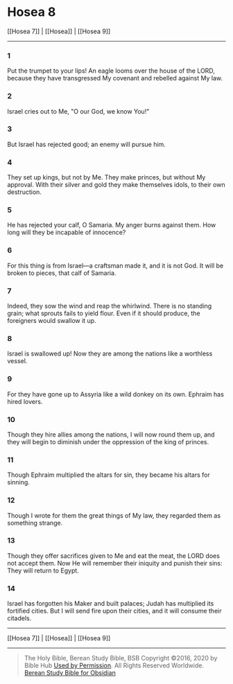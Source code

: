 # Hosea 8

[[Hosea 7]] | [[Hosea]] | [[Hosea 9]]

---

### 1
Put the trumpet to your lips! An eagle looms over the house of the LORD, because they have transgressed My covenant and rebelled against My law.

### 2
Israel cries out to Me, "O our God, we know You!"

### 3
But Israel has rejected good; an enemy will pursue him.

### 4
They set up kings, but not by Me. They make princes, but without My approval. With their silver and gold they make themselves idols, to their own destruction.

### 5
He has rejected your calf, O Samaria. My anger burns against them. How long will they be incapable of innocence?

### 6
For this thing is from Israel—a craftsman made it, and it is not God. It will be broken to pieces, that calf of Samaria.

### 7
Indeed, they sow the wind and reap the whirlwind. There is no standing grain; what sprouts fails to yield flour. Even if it should produce, the foreigners would swallow it up.

### 8
Israel is swallowed up! Now they are among the nations like a worthless vessel.

### 9
For they have gone up to Assyria like a wild donkey on its own. Ephraim has hired lovers.

### 10
Though they hire allies among the nations, I will now round them up, and they will begin to diminish under the oppression of the king of princes.

### 11
Though Ephraim multiplied the altars for sin, they became his altars for sinning.

### 12
Though I wrote for them the great things of My law, they regarded them as something strange.

### 13
Though they offer sacrifices given to Me and eat the meat, the LORD does not accept them. Now He will remember their iniquity and punish their sins: They will return to Egypt.

### 14
Israel has forgotten his Maker and built palaces; Judah has multiplied its fortified cities. But I will send fire upon their cities, and it will consume their citadels.

---

[[Hosea 7]] | [[Hosea]] | [[Hosea 9]]

---

> The Holy Bible, Berean Study Bible, BSB
> Copyright &copy;2016, 2020 by Bible Hub
> [Used by Permission](https://berean.bible/terms.htm). All Rights Reserved Worldwide.
> [Berean Study Bible for Obsidian](https://github.com/gapmiss/berean-study-bible-for-obsidian)

